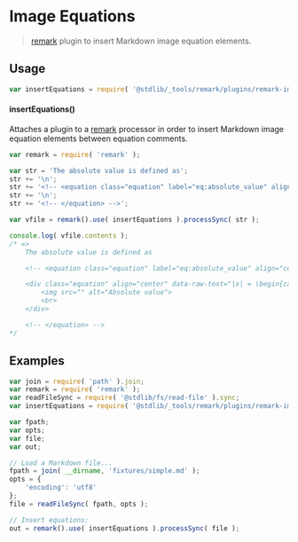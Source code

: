 <!--

@license Apache-2.0

Copyright (c) 2018 The Stdlib Authors.

Licensed under the Apache License, Version 2.0 (the "License");
you may not use this file except in compliance with the License.
You may obtain a copy of the License at

   http://www.apache.org/licenses/LICENSE-2.0

Unless required by applicable law or agreed to in writing, software
distributed under the License is distributed on an "AS IS" BASIS,
WITHOUT WARRANTIES OR CONDITIONS OF ANY KIND, either express or implied.
See the License for the specific language governing permissions and
limitations under the License.

-->

# Image Equations

> [remark][remark] plugin to insert Markdown image equation elements.

<section class="usage">

## Usage

```javascript
var insertEquations = require( '@stdlib/_tools/remark/plugins/remark-img-equations' );
```

#### insertEquations()

Attaches a plugin to a [remark][remark] processor in order to insert Markdown image equation elements between equation comments.

<!-- eslint-disable no-useless-escape -->

```javascript
var remark = require( 'remark' );

var str = 'The absolute value is defined as';
str += '\n';
str += '<!-- <equation class="equation" label="eq:absolute_value" align="center" raw="|x| = \begin{cases} x & \textrm{if}\ x \geq 0 \\ -x & \textrm{if}\ x < 0\end{cases}" alt="Absolute value"> -->\n';
str += '\n';
str += '<!-- </equation> -->';

var vfile = remark().use( insertEquations ).processSync( str );

console.log( vfile.contents );
/* =>
    The absolute value is defined as

    <!-- <equation class="equation" label="eq:absolute_value" align="center" raw="|x| = \begin{cases} x & \textrm{if}\ x \geq 0 \\ -x & \textrm{if}\ x < 0\end{cases}" alt="Absolute value"> -->

    <div class="equation" align="center" data-raw-text="|x| = \begin{cases} x & \textrm{if}\ x \geq 0 \\ -x & \textrm{if}\ x < 0\end{cases}" data-equation="eq:absolute_value">
        <img src="" alt="Absolute value">
        <br>
    </div>

    <!-- </equation> -->
*/
```

</section>

<!-- /.usage -->

<section class="examples">

## Examples

<!-- eslint no-undef: "error" -->

```javascript
var join = require( 'path' ).join;
var remark = require( 'remark' );
var readFileSync = require( '@stdlib/fs/read-file' ).sync;
var insertEquations = require( '@stdlib/_tools/remark/plugins/remark-img-equations' );

var fpath;
var opts;
var file;
var out;

// Load a Markdown file...
fpath = join( __dirname, 'fixtures/simple.md' );
opts = {
    'encoding': 'utf8'
};
file = readFileSync( fpath, opts );

// Insert equations:
out = remark().use( insertEquations ).processSync( file );
```

</section>

<!-- /.examples -->

<!-- Section for related `stdlib` packages. Do not manually edit this section, as it is automatically populated. -->

<section class="related">

</section>

<!-- /.related -->

<!-- Section for all links. Make sure to keep an empty line after the `section` element and another before the `/section` close. -->

<section class="links">

[remark]: https://github.com/wooorm/remark

</section>

<!-- /.links -->

